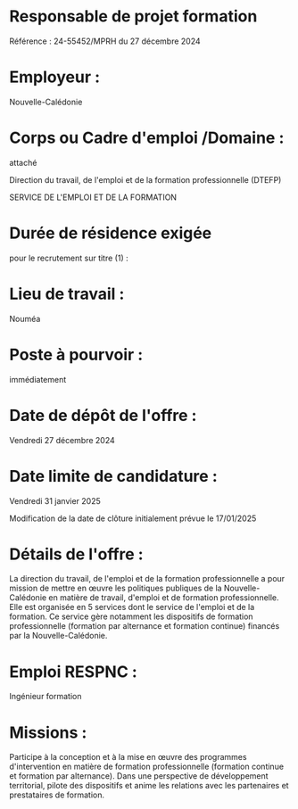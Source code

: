 # Responsable de projet formation

Référence : 24-55452/MPRH du 27 décembre 2024

# Employeur :

Nouvelle-Calédonie

# Corps ou Cadre d'emploi /Domaine :

attaché

Direction du travail, de l'emploi et de la formation professionnelle (DTEFP)

SERVICE DE L'EMPLOI ET DE LA FORMATION

# Durée de résidence exigée

pour le recrutement sur titre (1) :

# Lieu de travail :

Nouméa

# Poste à pourvoir :

immédiatement

# Date de dépôt de l'offre :

Vendredi 27 décembre 2024

# Date limite de candidature :

Vendredi 31 janvier 2025

Modification de la date de clôture initialement prévue le 17/01/2025

# Détails de l'offre :

La direction du travail, de l'emploi et de la formation professionnelle a pour mission de mettre en œuvre les politiques publiques de la Nouvelle-Calédonie en matière de travail, d'emploi et de formation professionnelle. Elle est organisée en 5 services dont le service de l'emploi et de la formation. Ce service gère notamment les dispositifs de formation professionnelle (formation par alternance et formation continue) financés par la Nouvelle-Calédonie.

# Emploi RESPNC :

Ingénieur formation

# Missions :

Participe à la conception et à la mise en œuvre des programmes d'intervention en matière de formation professionnelle (formation continue et formation par alternance). Dans une perspective de développement territorial, pilote des dispositifs et anime les relations avec les partenaires et prestataires de formation.